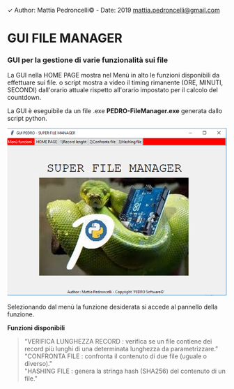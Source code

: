 ✓ Author: Mattia Pedroncelli© - Date: 2019  mattia.pedroncelli@gmail.com
  
# GUI FILE MANAGER
### GUI per la gestione di varie funzionalità sui file


La GUI nella HOME PAGE mostra nel Menù in alto le funzioni disponibili da effettuare sui file.
o script mostra a video il timing rimanente (ORE, MINUTI, SECONDI) dall'orario attuale rispetto all'orario impostato per il calcolo del countdown.   
  
La GUI è eseguibile da un file .exe **PEDRO-FileManager.exe** generata dallo script python.
 
![logo](./images/GUI_PEDRO-FileManager.png)  
  
Selezionando dal menù la funzione desiderata si accede al pannello della funzione. 
 

**Funzioni disponibili**

> "VERIFICA LUNGHEZZA RECORD : verifica se un file contiene dei record più lunghi di una determinata lunghezza da parametrizzare."  
> "CONFRONTA FILE : confronta il contenuto di due file (uguale o diverso)."  
> "HASHING FILE : genera la stringa hash (SHA256) del contenuto di un file."
